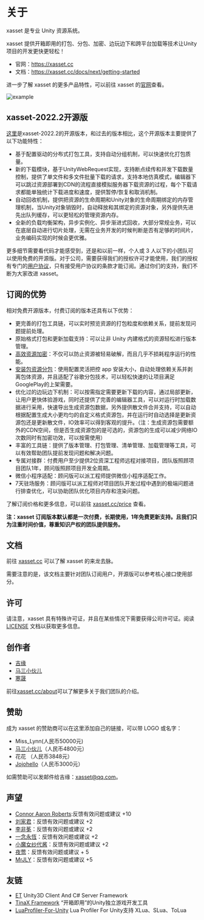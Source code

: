 # 关于

xasset 是专业 Unity 资源系统。

xasset 提供开箱即用的打包、分包、加密、边玩边下和跨平台加载等技术让Unity项目的开发更快更轻松！



- 官网：https://xasset.cc
- 文档：https://xasset.cc/docs/next/getting-started

进一步了解 xasset 的更多产品特性，可以前往 xasset 的[官网](https://xasset.cc)查看。

![example](https://xasset.cc/img/example.gif)

## xasset-2022.2开源版

[这里](https://github.com/xasset/xasset)是xasset-2022.2的开源版本，和过去的版本相比，这个开源版本主要提供了以下功能特性：

- 基于配置驱动的分布式打包工具，支持自动分组机制，可以快速优化打包质量。
- 新的下载模块，基于UnityWebRequest实现，支持断点续传和并发下载数量控制，提供了单文件和多文件批量下载的请求，支持本地仿真模式，编辑器下可以跳过资源部署到CDN的流程直接模拟服务器下载资源的过程，每个下载请求都能单独统计下载进度和速度，提供暂停/恢复和取消机制。
- 自动回收机制，提供把资源的生命周期和Unity对象的生命周期绑定的内存管理机制，当Unity对象销毁时，自动释放和其绑定的资源对象，另外提供先进先出队列缓存，可以更轻松的管理资源内存。
- 全新的负载均衡架构，异步实例化、异步渐进式回收，大部分常规业务，可以在底层自动进行切片处理，无需在业务开发的时候判断是否有足够的时间片，业务编码实现的时候会更优雅。

更多细节需要看代码才能感受到，还是和以前一样，个人或 3 人以下的小团队可以使用免费的开源版。对于公司，需要获得我们的授权许可才能使用，我们的授权有专门的[用户协议](https://xasset.cc/license)，只有接受用户协议的条款才能订阅。通过你们的支持，我们不断为大家改进 xasset。

## 订阅的优势

相对免费开源版本，付费订阅的版本还具有以下优势：

- 更完善的打包工具链，可以实时预览资源的打包粒度和依赖关系，提前发现问题提前处理。
- 原始格式打包和更新加载支持：可以让非 Unity 内建格式的资源轻松进行版本管理。
- [高效资源加密](https://xasset.cc/docs/encryption)：不仅可以防止资源被轻易破解，而且几乎不损耗程序运行的性能。
- [安装包资源分包](https://xasset.cc/docs/splitbuild)：使用配置灵活把控 app 安装大小，自动处理依赖关系并剥离包体资源，并且适配了谷歌分包技术，可以轻松快速的让项目满足GooglePlay的上架需要。
- 优化过的边玩边下机制：可以按需指定需要更新下载的内容，通过局部更新，让用户更快体验游戏，同时还提供了完善的编辑器工具，可以对运行时加载数据进行采用，快速导出生成资源包数据，另外提供散文件合并支持，可以自动根据配置生成大小更均匀的自定义格式资源包，并在运行时自动选择是更新资源包还是更新散文件，IO效率可以得到客观的提升。（注：生成资源包需要额外的CDN空间，但是否生成资源包的是可选的，资源包的生成可以减少网络IO次数同时有加密功效，可以按需使用）
- 丰富的工具链：提供了版本管理、打包管理、清单管理、加载管理等工具，可以有效帮助团队提前发现问题和解决问题。
- 专属对接群：付费用户至少提供2位资深工程师远程对接项目，团队版照顾项目团队1年，顾问版照顾项目开发全周期。
- 微信小程序适配：顾问版可以派工程师提供微信小程序适配工作。
- 7天驻场服务：顾问版可以派工程师对项目团队开发过程中遇到的极端问题进行排查优化，可以协助团队优化项目内存和渲染问题。

了解订阅价格和更多信息，可以前往 [xasset.cc/price](https://xasset.cc/price) 查看。

**注：xasset 订阅版本默认都是一次付费，长期使用，1年免费更新支持。且我们只为注重时间价值，尊重知识产权的团队提供服务。**

## 文档

前往 [xasset.cc](https://xasset.cc) 可以了解 xasset 的来龙去脉。

需要注意的是，该文档主要针对团队订阅用户，开源版可以参考核心接口使用部分。

## 许可

请注意，xasset 具有特殊许可证，并且在某些情况下需要获得公司许可证。阅读 [LICENSE](LICENSE.md) 文档以获取更多信息。

## 创作者

- [吉缘](https://github.com/mmdnb)
- [马三小伙儿](https://github.com/XINCGer)
- [寒晟](https://github.com/huangchaoqun)

前往[xasset.cc/about](https://xasset.cc/about)可以了解更多关于我们团队的介绍。 

## 赞助

成为 xasset 的赞助商可以在这里添加自己的链接，可以带 LOGO 或名字：

- Miss_Lynn(人民币50000元)
- [马三小伙儿](https://github.com/XINCGer)（人民币4800元）
- 花花 （人民币3848元）
- [Jojohello](https://www.zhihu.com/people/jojohello)（人民币3000元）

如需赞助可以发邮件给吉缘：xasset@qq.com。

## 声望

- [Connor Aaron Roberts](https://github.com/c0nd3v):反馈有效问题或建议 +10
- [刘家君](https://github.com/suixin567)：反馈有效问题或建议 +2
- [李非莬](https://github.com/wynnforthework)：反馈有效问题或建议 +2
- [一念永恆](https://github.com/putifeng)：反馈有效问题或建议 +2
- [小魔女纱代酱](https://github.com/DumoeDss)：反馈有效问题或建议 +2
- [夜莺](https://github.com/killop)：反馈有效问题或建议 + 5
- [MrJLY](https://github.com/MrJLY)：反馈有效问题或建议 +5


## 友链

- [ET](https://github.com/egametang/ET) Unity3D Client And C# Server Framework
- [TinaX Framework](https://tinax.corala.space/) “开箱即用”的Unity独立游戏开发工具
- [LuaProfiler-For-Unity](https://github.com/ElPsyCongree/LuaProfiler-For-Unity) Lua Profiler For Unity支持 XLua、SLua、ToLua
